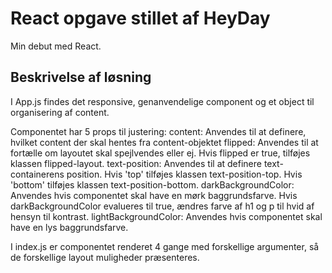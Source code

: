 # React opgave stillet af HeyDay

Min debut med React. 

## Beskrivelse af løsning

I App.js findes det responsive, genanvendelige component og et object til organisering af content.  

Componentet har 5 props til justering:
    content:
        Anvendes til at definere, hvilket content der skal hentes fra content-objektet
    flipped:
        Anvendes til at fortælle om layoutet skal spejlvendes eller ej. Hvis flipped er true, tilføjes klassen flipped-layout.
    text-position:
        Anvendes til at definere text-containerens position. Hvis 'top' tilføjes klassen text-position-top. Hvis 'bottom' tilføjes klassen text-position-bottom. 
    darkBackgroundColor:
        Anvendes hvis componentet skal have en mørk baggrundsfarve. Hvis darkBackgroundColor evalueres til true, ændres farve af h1 og p til hvid af hensyn til kontrast.
    lightBackgroundColor:
        Anvendes hvis componentet skal have en lys baggrundsfarve. 


I index.js er componentet renderet 4 gange med forskellige argumenter, så de forskellige layout muligheder præsenteres.


